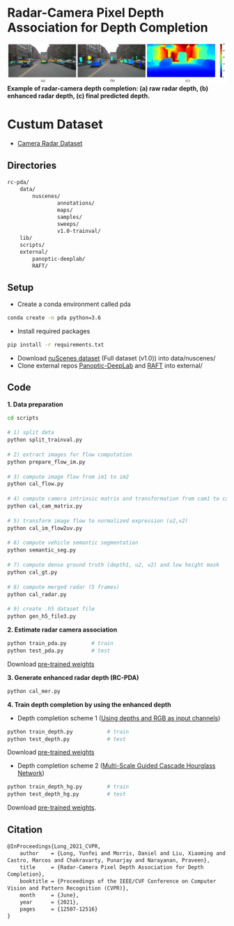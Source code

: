 # Radar-Camera Pixel Depth Association for Depth Completion

![example figure](images/example.PNG)
**Example of radar-camera depth completion: (a) raw radar depth, (b) enhanced radar depth, (c) final predicted depth.**

# Custum Dataset
* [Camera Radar Dataset](https://mailntustedutw-my.sharepoint.com/:f:/g/personal/m11102149_ms_ntust_edu_tw/EqyxXdvmVwpDvcE_7TSrrSABt25VL7PJq-D0TEt8_GzFTA?e=0D4a5b)

## Directories
```plain
rc-pda/
    data/                           							 
        nuscenes/                 		    
                annotations/
                maps/
                samples/
                sweeps/
                v1.0-trainval/
    lib/
    scripts/
    external/                   				   	        
        panoptic-deeplab/       
        RAFT/                   	     				
```


## Setup
- Create a conda environment called pda
```bash
conda create -n pda python=3.6
```
- Install required packages
```bash
pip install -r requirements.txt
```
- Download [nuScenes dataset](https://www.nuscenes.org/) (Full dataset (v1.0)) into data/nuscenes/
- Clone external repos [Panoptic-DeepLab](https://github.com/bowenc0221/panoptic-deeplab) and [RAFT](https://github.com/princeton-vl/RAFT) into external/

## Code
**1. Data preparation**

```bash
cd scripts

# 1) split data
python split_trainval.py

# 2) extract images for flow computation
python prepare_flow_im.py

# 3) compute image flow from im1 to im2
python cal_flow.py 

# 4) compute camera intrinsic matrix and transformation from cam1 to cam2
python cal_cam_matrix.py 

# 5) transform image flow to normalized expression (u2,v2)
python cal_im_flow2uv.py  

# 6) compute vehicle semantic segmentation
python semantic_seg.py 

# 7) compute dense ground truth (depth1, u2, v2) and low height mask
python cal_gt.py  

# 8) compute merged radar (5 frames)
python cal_radar.py       

# 9) create .h5 dataset file
python gen_h5_file3.py           
```

**2. Estimate radar camera association**
```bash
python train_pda.py        # train
python test_pda.py         # test
```
Download [pre-trained weights](https://drive.google.com/drive/folders/13zBWTrfYAcDzwc0S8MCmve7C22b8iDxf?usp=sharing)

**3. Generate enhanced radar depth (RC-PDA)**

```bash
python cal_mer.py
```

**4. Train depth completion by using the enhanced depth**
- Depth completion scheme 1 ([Using depths and RGB as input channels](https://arxiv.org/pdf/1709.07492.pdf))

```bash
python train_depth.py        	# train
python test_depth.py         	# test
```
Download [pre-trained weights](https://drive.google.com/drive/folders/1ZB_77Af6gaUIW4NJLvNY8b_LaXjRELjJ?usp=sharing)

- Depth completion scheme 2 ([Multi-Scale Guided Cascade Hourglass Network](https://github.com/anglixjtu/msg_chn_wacv20))

```bash
python train_depth_hg.py        # train
python test_depth_hg.py         # test
```
Download [pre-trained weights](https://drive.google.com/drive/folders/1ofoMHAuQWOP2u3yusp_Tz0jXgeFrrMk3?usp=sharing).


## Citation
```plain
@InProceedings{Long_2021_CVPR,
    author    = {Long, Yunfei and Morris, Daniel and Liu, Xiaoming and Castro, Marcos and Chakravarty, Punarjay and Narayanan, Praveen},
    title     = {Radar-Camera Pixel Depth Association for Depth Completion},
    booktitle = {Proceedings of the IEEE/CVF Conference on Computer Vision and Pattern Recognition (CVPR)},
    month     = {June},
    year      = {2021},
    pages     = {12507-12516}
}
```



